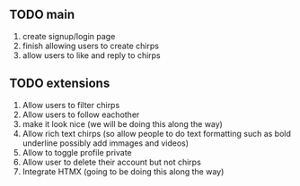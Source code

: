## TODO main

1. create signup/login page
2. finish allowing users to create chirps
3. allow users to like and reply to chirps

## TODO extensions 

1. Allow users to filter chirps 
2. Allow users to follow eachother
3. make it look nice (we will be doing this along the way)
4. Allow rich text chirps (so allow people to do text formatting such as bold underline possibly add immages and videos)
5. Allow to toggle profile private
6. Allow user to delete their account but not chirps
7. Integrate HTMX (going to be doing this along the way)
